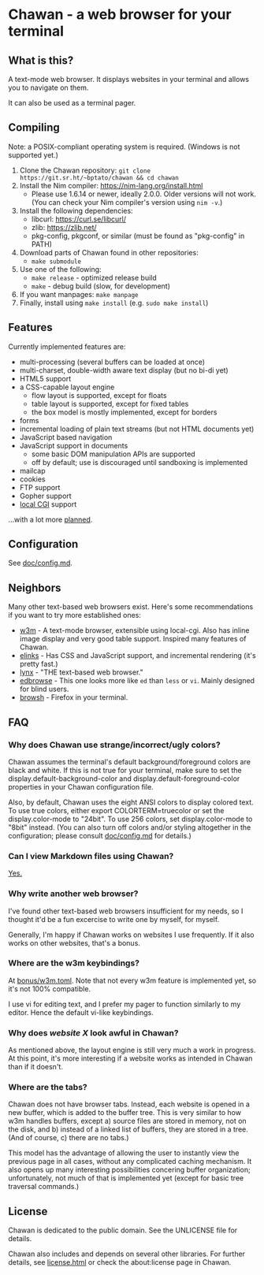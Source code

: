 # Chawan - a web browser for your terminal

## What is this?

A text-mode web browser. It displays websites in your terminal and allows
you to navigate on them.

It can also be used as a terminal pager.

## Compiling

Note: a POSIX-compliant operating system is required. (Windows is not
supported yet.)

1. Clone the Chawan repository:
   `git clone https://git.sr.ht/~bptato/chawan && cd chawan`
2. Install the Nim compiler: <https://nim-lang.org/install.html>
	* Please use 1.6.14 or newer, ideally 2.0.0. Older versions will
	  not work. (You can check your Nim compiler's version using `nim -v`.)
3. Install the following dependencies:
	* libcurl: <https://curl.se/libcurl/>
	* zlib: <https://zlib.net/>
	* pkg-config, pkgconf, or similar (must be found as "pkg-config"
	  in PATH)
4. Download parts of Chawan found in other repositories:
	* `make submodule`
5. Use one of the following:
	* `make release` - optimized release build
	* `make` - debug build (slow, for development)
6. If you want manpages: `make manpage`
7. Finally, install using `make install` (e.g. `sudo make install`)

## Features

Currently implemented features are:

* multi-processing (several buffers can be loaded at once)
* multi-charset, double-width aware text display (but no bi-di yet)
* HTML5 support
* a CSS-capable layout engine
	* flow layout is supported, except for floats
	* table layout is supported, except for fixed tables
	* the box model is mostly implemented, except for borders
* forms
* incremental loading of plain text streams (but not HTML documents yet)
* JavaScript based navigation
* JavaScript support in documents
	* some basic DOM manipulation APIs are supported
	* off by default; use is discouraged until sandboxing is
	  implemented
* mailcap
* cookies
* FTP support
* Gopher support
* [local CGI](doc/localcgi.md) support

...with a lot more [planned](todo).

## Configuration

See [doc/config.md](doc/config.md).

## Neighbors

Many other text-based web browsers exist. Here's some recommendations if you
want to try more established ones:

* [w3m](https://github.com/tats/w3m) - A text-mode browser, extensible using
  local-cgi. Also has inline image display and very good table support.
  Inspired many features of Chawan.
* [elinks](https://github.com/rkd77/elinks) - Has CSS and JavaScript support,
  and incremental rendering (it's pretty fast.)
* [lynx](https://lynx.invisible-island.net/) - "THE text-based web browser."
* [edbrowse](http://edbrowse.org/) - This one looks more like `ed` than
  `less` or `vi`. Mainly designed for blind users.
* [browsh](https://www.brow.sh/) - Firefox in your terminal.

## FAQ

### Why does Chawan use strange/incorrect/ugly colors?

Chawan assumes the terminal's default background/foreground colors are
black and white. If this is not true for your terminal, make sure to set
the display.default-background-color and display.default-foreground-color
properties in your Chawan configuration file.

Also, by default, Chawan uses the eight ANSI colors to display colored
text. To use true colors, either export COLORTERM=truecolor or set the
display.color-mode to "24bit". To use 256 colors, set display.color-mode to
"8bit" instead. (You can also turn off colors and/or styling altogether in
the configuration; please consult [doc/config.md](doc/config.md) for details.)

### Can I view Markdown files using Chawan?

[Yes.](doc/mailcap.md)

### Why write another web browser?

I've found other text-based web browsers insufficient for my needs, so
I thought it'd be a fun excercise to write one by myself, for myself.

Generally, I'm happy if Chawan works on websites I use frequently. If it
also works on other websites, that's a bonus.

### Where are the w3m keybindings?

At [bonus/w3m.toml](bonus/w3m.toml). Note that not every w3m feature is
implemented yet, so it's not 100% compatible.

I use vi for editing text, and I prefer my pager to function similarly to
my editor. Hence the default vi-like keybindings.

### Why does *website X* look awful in Chawan?

As mentioned above, the layout engine is still very much a work in progress. At
this point, it's more interesting if a website works as intended in Chawan
than if it doesn't.

### Where are the tabs?

Chawan does not have browser tabs. Instead, each website is opened in a new
buffer, which is added to the buffer tree. This is very similar to how w3m
handles buffers, except a) source files are stored in memory, not on the disk,
and b) instead of a linked list of buffers, they are stored in a tree. (And
of course, c) there are no tabs.)

This model has the advantage of allowing the user to instantly view the
previous page in all cases, without any complicated caching mechanism. It
also opens up many interesting possibilities concering buffer organization;
unfortunately, not much of that is implemented yet (except for basic tree
traversal commands.)

## License

Chawan is dedicated to the public domain. See the UNLICENSE file for details.

Chawan also includes and depends on several other libraries. For further
details, see [license.html](res/license.html) or check the about:license
page in Chawan.
